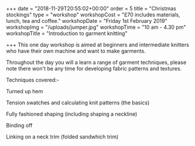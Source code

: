 +++
date = "2018-11-29T20:55:02+00:00"
order = 5
title = "Christmas stockings"
type = "workshop"
workshopCost = "£70 includes materials, lunch, tea and coffee."
workshopDate = "Friday 1st February 2019"
workshopImg = "/uploads/jumper.jpg"
workshopTime = "10 am - 4.30 pm"
workshopTitle = "Introduction to garment knitting"

+++
This one day workshop is aimed at beginners and intermediate knitters who have their own machine and want to make garments.

Throughout the day you will a learn a range of garment techniques, please note there won't be any time for developing fabric patterns and textures.

Techniques covered:-

Turned up hem

Tension swatches and calculating knit patterns (the basics)

Fully fashioned shaping (including shaping a neckline)

Binding off

Linking on a neck trim (folded sandwhich trim)